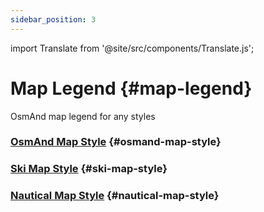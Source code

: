 ```yaml
---
sidebar_position: 3
---
```

import Translate from '@site/src/components/Translate.js';

# Map Legend {#map-legend}

OsmAnd map legend for any styles

### [OsmAnd Map Style](./osmand.md) {#osmand-map-style}
<Translate android="yes" id="default_render_descr" />

### [Ski Map Style](./ski-map.md) {#ski-map-style}
<Translate android="yes" id="ski_map_render_descr" />

### [Nautical Map Style](./nautical-map.md) {#nautical-map-style}
<Translate android="yes" id="nautical_render_descr" />
